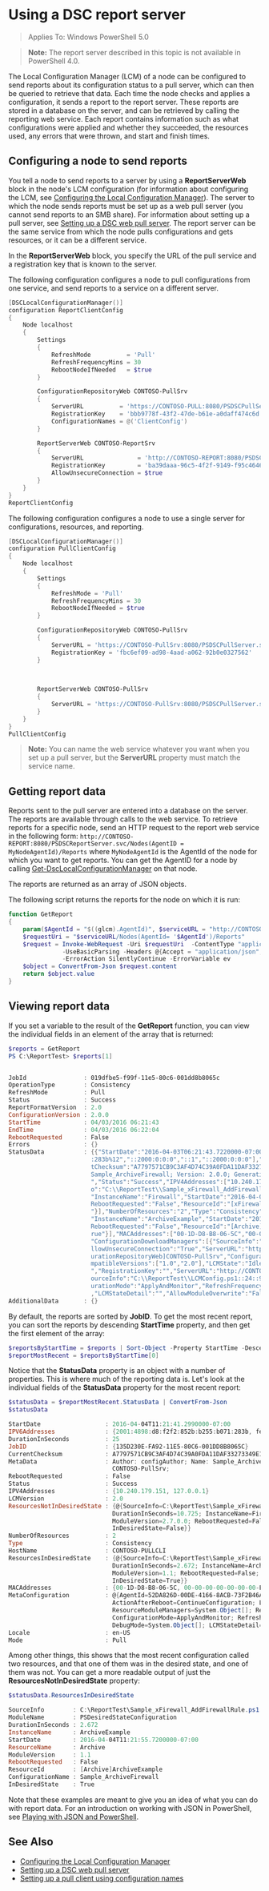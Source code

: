 # Using a DSC report server

> Applies To: Windows PowerShell 5.0

>**Note:** The report server described in this topic is not available in PowerShell 4.0.

The Local Configuration Manager (LCM) of a node can be configured to send reports about its configuration status to a pull server, which can then be queried to retrieve that data. Each time the node checks and applies
a configuration, it sends a report to the report server. These reports are stored in a database on the server, and can be retrieved by calling the reporting web service. Each report contains
information such as what configurations were applied and whether they succeeded, the resources used, any errors that were thrown, and start and finish times.

## Configuring a node to send reports

You tell a node to send reports to a server by using a **ReportServerWeb** block in the node's LCM configuration (for information about configuring the LCM,
see [Configuring the Local Configuration Manager](metaConfig.md)). The server to which the node sends reports must be set up as a web pull server (you cannot send reports
to an SMB share). For information about setting up a pull server, see [Setting up a DSC web pull server](pullServer.md). The report server can be the same service from which
the node pulls configurations and gets resources, or it can be a different service.
 
In the **ReportServerWeb** block, you specify the URL of the pull service
and a registration key that is known to the server.
 
The following configuration configures a node to pull configurations from one service, and send reports
to a service on a different server. 
 
```powershell
[DSCLocalConfigurationManager()]
configuration ReportClientConfig
{
    Node localhost
    {
        Settings
        {
            RefreshMode          = 'Pull'
            RefreshFrequencyMins = 30 
            RebootNodeIfNeeded   = $true
        }

        ConfigurationRepositoryWeb CONTOSO-PullSrv
        {
            ServerURL          = 'https://CONTOSO-PULL:8080/PSDSCPullServer.svc'
            RegistrationKey    = 'bbb9778f-43f2-47de-b61e-a0daff474c6d'
            ConfigurationNames = @('ClientConfig')
        }

        ReportServerWeb CONTOSO-ReportSrv
        {
            ServerURL               = 'http://CONTOSO-REPORT:8080/PSDSCReportServer.svc'
            RegistrationKey         = 'ba39daaa-96c5-4f2f-9149-f95c46460faa'
            AllowUnsecureConnection = $true
        }
    }
}
ReportClientConfig
```

The following configuration configures a node to use a single server for configurations, resources, and reporting.

```powershell
[DSCLocalConfigurationManager()]
configuration PullClientConfig
{
    Node localhost
    {
        Settings
        {
            RefreshMode = 'Pull'
            RefreshFrequencyMins = 30 
            RebootNodeIfNeeded = $true
        }

        ConfigurationRepositoryWeb CONTOSO-PullSrv
        {
            ServerURL = 'https://CONTOSO-PullSrv:8080/PSDSCPullServer.svc'
            RegistrationKey = 'fbc6ef09-ad98-4aad-a062-92b0e0327562'
        }
        
        

        ReportServerWeb CONTOSO-PullSrv
        {
            ServerURL = 'https://CONTOSO-PullSrv:8080/PSDSCPullServer.svc'
        }
    }
}
PullClientConfig
```

>**Note:** You can name the web service whatever you want when you set up a pull server, but the **ServerURL** property must match the service name.

## Getting report data

Reports sent to the pull server are entered into a database on the server. The reports are available through calls to the web service. To retrieve reports for a specific node, 
send an HTTP request to the report web service in the following form:
`http://CONTOSO-REPORT:8080/PSDSCReportServer.svc/Nodes(AgentID = MyNodeAgentId)/Reports` 
where `MyNodeAgentId` is the AgentId of the node for which you want to get reports. You can get the AgentID for a node by calling [Get-DscLocalConfigurationManager](https://technet.microsoft.com/en-us/library/dn407378.aspx)
on that node.

The reports are returned as an array of JSON objects.

The following script returns the reports for the node on which it is run:

```powershell
function GetReport
{
    param($AgentId = "$((glcm).AgentId)", $serviceURL = "http://CONTOSO-REPORT:8080/PSDSCReportServer.svc")
    $requestUri = "$serviceURL/Nodes(AgentId= '$AgentId')/Reports"
    $request = Invoke-WebRequest -Uri $requestUri  -ContentType "application/json;odata=minimalmetadata;streaming=true;charset=utf-8" `
               -UseBasicParsing -Headers @{Accept = "application/json";ProtocolVersion = "2.0"} `
               -ErrorAction SilentlyContinue -ErrorVariable ev
    $object = ConvertFrom-Json $request.content
    return $object.value
}
```
    
## Viewing report data

If you set a variable to the result of the **GetReport** function, you can view the individual fields in an element of the array that is returned:

```powershell
$reports = GetReport
PS C:\ReportTest> $reports[1]


JobId                : 019dfbe5-f99f-11e5-80c6-001dd8b8065c
OperationType        : Consistency
RefreshMode          : Pull
Status               : Success
ReportFormatVersion  : 2.0
ConfigurationVersion : 2.0.0
StartTime            : 04/03/2016 06:21:43
EndTime              : 04/03/2016 06:22:04
RebootRequested      : False
Errors               : {}
StatusData           : {{"StartDate":"2016-04-03T06:21:43.7220000-07:00","IPV6Addresses":["2001:4898:d8:f2f2:852b:b255:b071:283b","fe80::852b:b255:b071
                       :283b%12","::2000:0:0:0","::1","::2000:0:0:0"],"DurationInSeconds":"21","JobID":"{019DFBE5-F99F-11E5-80C6-001DD8B8065C}","Curren
                       tChecksum":"A7797571CB9C3AF4D74C39A0FDA11DAF33273349E1182385528FFC1E47151F7F","MetaData":"Author: configAuthor; Name: 
                       Sample_ArchiveFirewall; Version: 2.0.0; GenerationDate: 04/01/2016 15:23:30; GenerationHost: CONTOSO-PullSrv;","RebootRequested":"False
                       ","Status":"Success","IPV4Addresses":["10.240.179.151","127.0.0.1"],"LCMVersion":"2.0","ResourcesNotInDesiredState":[{"SourceInf
                       o":"C:\\ReportTest\\Sample_xFirewall_AddFirewallRule.ps1::23::9::xFirewall","ModuleName":"xNetworking","DurationInSeconds":"8.785",
                       "InstanceName":"Firewall","StartDate":"2016-04-03T06:21:56.4650000-07:00","ResourceName":"xFirewall","ModuleVersion":"2.7.0.0","
                       RebootRequested":"False","ResourceId":"[xFirewall]Firewall","ConfigurationName":"Sample_ArchiveFirewall","InDesiredState":"False
                       "}],"NumberOfResources":"2","Type":"Consistency","HostName":"CONTOSO-PULLCLI","ResourcesInDesiredState":[{"SourceInfo":"C:\\ReportTest\\Sample_xFirewall_AddFirewallRule.ps1::16::9::Archive","ModuleName":"PSDesiredStateConfiguration","DurationInSeconds":"1.848",
                       "InstanceName":"ArchiveExample","StartDate":"2016-04-03T06:21:56.4650000-07:00","ResourceName":"Archive","ModuleVersion":"1.1","
                       RebootRequested":"False","ResourceId":"[Archive]ArchiveExample","ConfigurationName":"Sample_ArchiveFirewall","InDesiredState":"T
                       rue"}],"MACAddresses":["00-1D-D8-B8-06-5C","00-00-00-00-00-00-00-E0"],"MetaConfiguration":{"AgentId":"52DA826D-00DE-4166-8ACB-73F2B46A7E00",
                       "ConfigurationDownloadManagers":[{"SourceInfo":"C:\\ReportTest\\LCMConfig.ps1::14::9::ConfigurationRepositoryWeb","A
                       llowUnsecureConnection":"True","ServerURL":"http://CONTOSO-PullSrv:8080/PSDSCPullServer.svc","RegistrationKey":"","ResourceId":"[Config
                       urationRepositoryWeb]CONTOSO-PullSrv","ConfigurationNames":["ClientConfig"]}],"ActionAfterReboot":"ContinueConfiguration","LCMCo
                       mpatibleVersions":["1.0","2.0"],"LCMState":"Idle","ResourceModuleManagers":[],"ReportManagers":[{"AllowUnsecureConnection":"True
                       ","RegistrationKey":"","ServerURL":"http://CONTOSO-PullSrv:8080/PSDSCPullServer.svc","ResourceId":"[ReportServerWeb]CONTOSO-PullSrv","S
                       ourceInfo":"C:\\ReportTest\\LCMConfig.ps1::24::9::ReportServerWeb"}],"StatusRetentionTimeInDays":"10","LCMVersion":"2.0","Config
                       urationMode":"ApplyAndMonitor","RefreshFrequencyMins":"30","RebootNodeIfNeeded":"True","RefreshMode":"Pull","DebugMode":["NONE"]
                       ,"LCMStateDetail":"","AllowModuleOverwrite":"False","ConfigurationModeFrequencyMins":"15"},"Locale":"en-US","Mode":"Pull"}}
AdditionalData       : {}
```

By default, the reports are sorted by **JobID**. To get the most recent report, you can sort the reports by descending **StartTime** property, and then get the first element of the array:

```powershell
$reportsByStartTime = $reports | Sort-Object -Property StartTime -Descending
$reportMostRecent = $reportsByStartTime[0]
```

Notice that the **StatusData** property is an object with a number of properties. This is where much of the reporting data is. Let's look at the individual fields of the
**StatusData** property for the most recent report:

```powershell
$statusData = $reportMostRecent.StatusData | ConvertFrom-Json
$statusData

StartDate                  : 2016-04-04T11:21:41.2990000-07:00
IPV6Addresses              : {2001:4898:d8:f2f2:852b:b255:b071:283b, fe80::852b:b255:b071:283b%12, ::2000:0:0:0, ::1...}
DurationInSeconds          : 25
JobID                      : {135D230E-FA92-11E5-80C6-001DD8B8065C}
CurrentChecksum            : A7797571CB9C3AF4D74C39A0FDA11DAF33273349E1182385528FFC1E47151F7F
MetaData                   : Author: configAuthor; Name: Sample_ArchiveFirewall; Version: 2.0.0; GenerationDate: 04/01/2016 15:23:30; GenerationHost: 
                             CONTOSO-PullSrv;
RebootRequested            : False
Status                     : Success
IPV4Addresses              : {10.240.179.151, 127.0.0.1}
LCMVersion                 : 2.0
ResourcesNotInDesiredState : {@{SourceInfo=C:\ReportTest\Sample_xFirewall_AddFirewallRule.ps1::23::9::xFirewall; ModuleName=xNetworking; 
                             DurationInSeconds=10.725; InstanceName=Firewall; StartDate=2016-04-04T11:21:55.7200000-07:00; ResourceName=xFirewall; 
                             ModuleVersion=2.7.0.0; RebootRequested=False; ResourceId=[xFirewall]Firewall; ConfigurationName=Sample_ArchiveFirewall; 
                             InDesiredState=False}}
NumberOfResources          : 2
Type                       : Consistency
HostName                   : CONTOSO-PULLCLI
ResourcesInDesiredState    : {@{SourceInfo=C:\ReportTest\Sample_xFirewall_AddFirewallRule.ps1::16::9::Archive; ModuleName=PSDesiredStateConfiguration; 
                             DurationInSeconds=2.672; InstanceName=ArchiveExample; StartDate=2016-04-04T11:21:55.7200000-07:00; ResourceName=Archive; 
                             ModuleVersion=1.1; RebootRequested=False; ResourceId=[Archive]ArchiveExample; ConfigurationName=Sample_ArchiveFirewall; 
                             InDesiredState=True}}
MACAddresses               : {00-1D-D8-B8-06-5C, 00-00-00-00-00-00-00-E0}
MetaConfiguration          : @{AgentId=52DA826D-00DE-4166-8ACB-73F2B46A7E00; ConfigurationDownloadManagers=System.Object[]; 
                             ActionAfterReboot=ContinueConfiguration; LCMCompatibleVersions=System.Object[]; LCMState=Idle; 
                             ResourceModuleManagers=System.Object[]; ReportManagers=System.Object[]; StatusRetentionTimeInDays=10; LCMVersion=2.0; 
                             ConfigurationMode=ApplyAndMonitor; RefreshFrequencyMins=30; RebootNodeIfNeeded=True; RefreshMode=Pull; 
                             DebugMode=System.Object[]; LCMStateDetail=; AllowModuleOverwrite=False; ConfigurationModeFrequencyMins=15}
Locale                     : en-US
Mode                       : Pull
```

Among other things, this shows that the most recent configuration called two resources, and that one of them was in the desired state, and one of them was not. You can get
a more readable output of just the **ResourcesNotInDesiredState** property:

```powershell
$statusData.ResourcesInDesiredState

SourceInfo        : C:\ReportTest\Sample_xFirewall_AddFirewallRule.ps1::16::9::Archive
ModuleName        : PSDesiredStateConfiguration
DurationInSeconds : 2.672
InstanceName      : ArchiveExample
StartDate         : 2016-04-04T11:21:55.7200000-07:00
ResourceName      : Archive
ModuleVersion     : 1.1
RebootRequested   : False
ResourceId        : [Archive]ArchiveExample
ConfigurationName : Sample_ArchiveFirewall
InDesiredState    : True
```

Note that these examples are meant to give you an idea of what you can do with report data. For an introduction on working with JSON in PowerShell, see
[Playing with JSON and PowerShell](https://blogs.technet.microsoft.com/heyscriptingguy/2015/10/08/playing-with-json-and-powershell/).

## See Also
- [Configuring the Local Configuration Manager](metaConfig.md)
- [Setting up a DSC web pull server](pullServer.md)
- [Setting up a pull client using configuration names](pullClientConfigNames.md)
